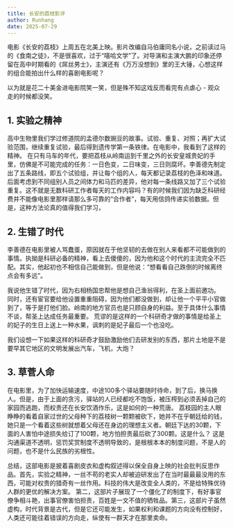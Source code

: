 ```yaml
---
title: 长安的荔枝影评
author: Runhang 
date: 2025-07-29
---
```



电影《长安的荔枝》上周五在北美上映。影片改编自马伯庸同名小说，之前读过马的《食南之徒》，不是很喜欢，过于“嘻哈文学”了。对导演和主演大鹏的印象还停留在高中时期看的《屌丝男士》，主演还有《万万没想到》里的王大锤，心想这样的组合能拍出什么样的喜剧电影呢？

以为就是花二十美金进电影院笑一笑，但是殊不知这戏反而看完有点虐心 - 观众走的时候都没笑。

## 1. 实验之精神 
高中生物里我们学过修道院的孟德尔数豌豆的故事。试验、重复、对照；再扩大试验范围，继续重复试验，最后得到遗传学第一条铁律。在电影中，我看到了这样的精神。
在只有马车的年代，要把荔枝从岭南运到千里之外的长安皇城贵妃的手里，仿佛是不可能完成的任务：一日色变，二日味变，三日则腐坏。李善德先制定出了五条路线，即五个试验组，并让每个组的人，每天都记录荔枝的色泽和味道。
后面考虑到不同组别人员之间体力和马匹的差异，他对每一条线路又加了三个试验重复。这不就是无数科研工作者每天的工作内容吗？有的时候我们因为缺乏科研经费并不能像电影里那样请那么多可靠的“合作者”，每天用信鸽传递实验数据。但是，这种方法论真的值得我们学习，

## 2. 生错了时代
李善德在电影里被人骂蠢蛋，原因就在于他坚韧的去做在别人来看都不可能做到的事情。执拗是科研必备的精神，看上去傻傻的，因为他和这个时代的主流完全不匹配。其实，他起初也不相信自己能做到，但是他说：“想看看自己跌倒的时候离终点会有多远”。

我说他生错了时代，因为右相杨国忠帮他是想自己渔翁得利，在圣上面前邀功。 同时，还有宦官要给他设置重重阻碍，因为他们都没做到，却让他一个平平小官做到了，等于是打他们脸。岭南的地方官员也是只顾自身的利益。至于具体什么事情不谈，帮圣上达成任务最重要。
荒谬的是这样的一个科研奇才做的事情是给圣上的妃子的生日上送上一种水果，讽刺的是妃子最后一个也没吃。

我们设想一下如果这样的科研奇才鼓励激励他们去研发别的东西，那片土地是不是要早其它地区的文明发展出汽车，飞机，大炮？

## 3. 草菅人命
在电影里，为了加快运输速度，中途100多个驿站要随时待命，到了后，换马换人。但是，由于上面的贪污，驿站的人已经都吃不饱饭，被压榨到必须丢掉自己的家园而逃跑，而权贵还在长安饮酒作乐，这是如何的一种荒唐。
荔枝园的主人眼睁睁的看着自家过世的父母种下的荔枝树一颗颗被砍下，她并不在乎朝廷给的钱，她只是一个看着这些树就想着父母还在身边的理想主义者。朝廷下达的30颗，下面的人害怕中途损失给订了100颗，地方怕担责最后砍了300颗。这是什么？
这是沟通渠道不透明，惩罚奖赏制度不透明导致的，是根根本本的制度问题，不是人的问题，也不是什么民族的劣根性。

总结，这部电影是披着喜剧皮衣和虚构叙述得以保全自身上映的社会批判反思作品。首先，实验之精神，一丝不苟的老实人却被迫研发出了在当时最最最没用的东西，可能对权贵的猎奇有一丝作用。科技的伟大是改变全人类的，不是给特殊优待人群的更优的解决方案。
第二，这部片子展现了一个僵化了的制度下，有好事官僚争相斗艳，出事官僚害怕担责，百姓是一文不值的牺牲品。第三，这部片子虽然虚构，时代背景是古代，但是它还可能发生，如果权利和课题的方向没有控制好，人类还可能往着错误的方向走，纵使有一群天才在那里卖命。


